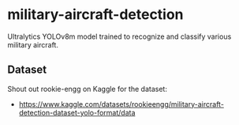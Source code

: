 # military-aircraft-detection
Ultralytics YOLOv8m model trained to recognize and classify various military aircraft.
## Dataset
Shout out rookie-engg on Kaggle for the dataset:
- https://www.kaggle.com/datasets/rookieengg/military-aircraft-detection-dataset-yolo-format/data
